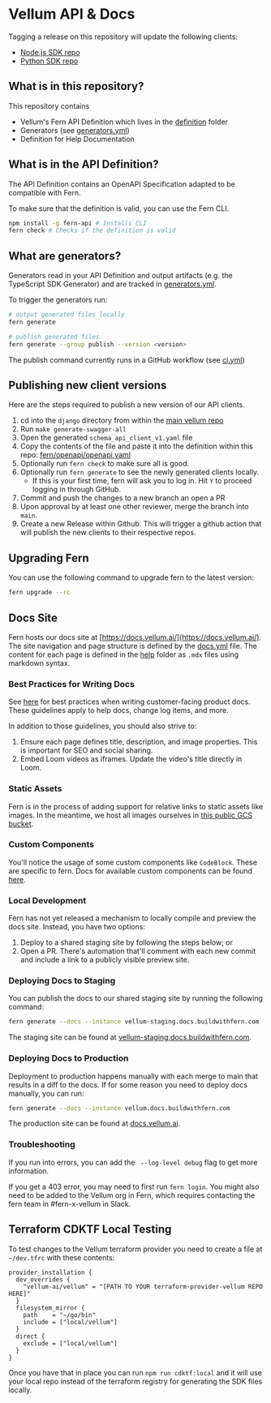 # Vellum API & Docs

Tagging a release on this repository will update the following clients:

- [Node.js SDK repo](https://github.com/vellum-ai/vellum-client-node)
- [Python SDK repo](https://github.com/vellum-ai/vellum-client-python)

## What is in this repository?

This repository contains

- Vellum's Fern API Definition which lives in the [definition](./fern/api/definition/) folder
- Generators (see [generators.yml](./fern/api/generators.yml))
- Definition for Help Documentation

## What is in the API Definition?

The API Definition contains an OpenAPI Specification adapted to be compatible with Fern.

To make sure that the definition is valid, you can use the Fern CLI.

```bash
npm install -g fern-api # Installs CLI
fern check # Checks if the definition is valid
```

## What are generators?

Generators read in your API Definition and output artifacts (e.g. the TypeScript SDK Generator) and are tracked in [generators.yml](./fern/api/generators.yml).

To trigger the generators run:

```bash
# output generated files locally
fern generate

# publish generated files
fern generate --group publish --version <version>
```

The publish command currently runs in a GitHub workflow (see [ci.yml](.github/workflows/ci.yml#L32))

## Publishing new client versions
Here are the steps required to publish a new version of our API clients.
1. cd into the `django` directory from within the [main vellum repo](https://github.com/vellum-ai/vellum)
2. Run `make generate-swagger-all`
3. Open the generated `schema_api_client_v1.yaml` file
4. Copy the contents of the file and paste it into the definition within this repo: [fern/openapi/openapi.yaml](./fern/openapi/openapi.yaml)
5. Optionally run `fern check` to make sure all is good.
6. Optionally run `fern generate` to see the newly generated clients locally.
    - If this is your first time, fern will ask you to log in. Hit `Y` to proceed logging in through GitHub.
7. Commit and push the changes to a new branch an open a PR
8. Upon approval by at least one other reviewer, merge the branch into `main`.
9. Create a new Release within Github. This will trigger a github action that will publish the new clients to their respective repos.

## Upgrading Fern
You can use the following command to upgrade fern to the latest version:
```bash
fern upgrade --rc
```

## Docs Site
Fern hosts our docs site at [https://docs.vellum.ai/](https://docs.vellum.ai/). The site navigation and page structure
is defined by the [docs.yml](./fern/api/docs.yml) file. The content for each page is defined in the [help](./docs/content/help) folder
as `.mdx` files using markdown syntax.

### Best Practices for Writing Docs
See [here](https://www.notion.so/vellum-ai/Guide-to-Writing-Product-Updates-6ebad76d47274d7180a55eef13946bbd) for
best practices when writing customer-facing product docs. These guidelines apply to help docs, change log items, and more.

In addition to those guidelines, you should also strive to:
1. Ensure each page defines title, description, and image properties. This is important for SEO and social sharing.
2. Embed Loom videos as iframes. Update the video's title directly in Loom.

### Static Assets
Fern is in the process of adding support for relative links to static assets like images. In the meantime, we host all
images ourselves in [this public GCS bucket](https://console.cloud.google.com/storage/browser/vellum-public/help-docs?project=vocify-prod).

### Custom Components
You'll notice the usage of some custom components like `CodeBlock`. These are specific to fern. Docs for available
custom components can be found [here](https://docs.buildwithfern.com/generate-docs/component-library).


### Local Development
Fern has not yet released a mechanism to locally compile and preview the docs site. Instead, you have two options:
1) Deploy to a shared staging site by following the steps below; or
2) Open a PR. There's automation that'll comment with each new commit and include a link to a publicly visible preview site.


### Deploying Docs to Staging
You can publish the docs to our shared staging site by running the following command:
```bash
fern generate --docs --instance vellum-staging.docs.buildwithfern.com
```

The staging site can be found at [vellum-staging.docs.buildwithfern.com](https://vellum-staging.docs.buildwithfern.com/).

### Deploying Docs to Production
Deployment to production happens manually with each merge to main that results in a diff to the docs. If for some
reason you need to deploy docs manually, you can run:

```bash
fern generate --docs --instance vellum.docs.buildwithfern.com
```

The production site can be found at [docs.vellum.ai](https://docs.vellum.ai/).

### Troubleshooting

If you run into errors, you can add the ` --log-level debug` flag to get more information.

If you get a 403 error, you may need to first run `fern login`. You might also need to be added
to the Vellum org in Fern, which requires contacting the fern team in #fern-x-vellum in Slack.


## Terraform CDKTF Local Testing
To test changes to the Vellum terraform provider you need to create a file at `~/dev.tfrc` with these contents:

```
provider_installation {
  dev_overrides {
    "vellum-ai/vellum" = "[PATH TO YOUR terraform-provider-vellum REPO HERE]"
  }
  filesystem_mirror {
    path    = "~/go/bin"
    include = ["local/vellum"]
  }
  direct {
    exclude = ["local/vellum"]
  }
}
```

Once you have that in place you can run `npm run cdktf:local` and it will use your local repo instead of the terraform registry for generating the SDK files locally.

